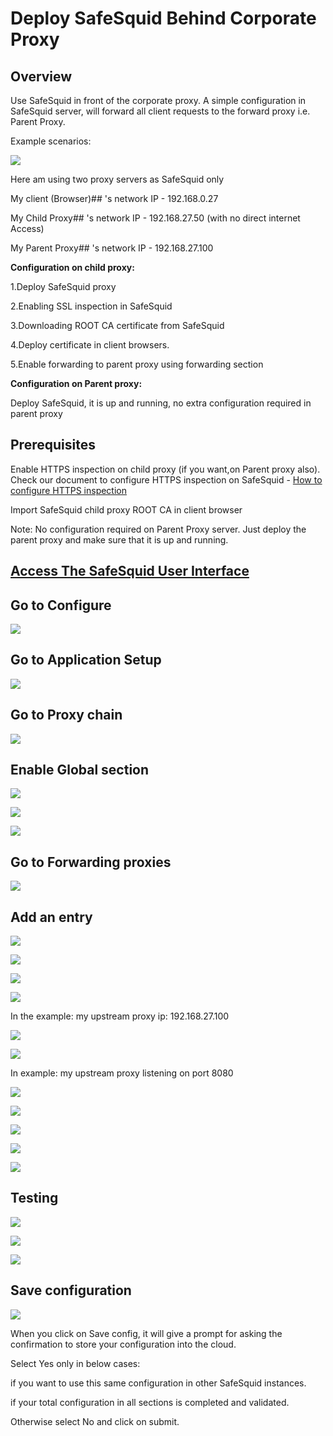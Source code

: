 # Deploy SafeSquid Behind Corporate Proxy

## Overview

Use SafeSquid in front of the corporate proxy. A simple configuration in SafeSquid server, will forward all client requests to the forward proxy i.e. Parent Proxy.

Example scenarios:

![](/img/How_To/Deploy_SafeSquid_Behind_Corporate_Proxy/image1.webp)

Here am using two proxy servers as SafeSquid only

My client (Browser)## 's network IP - 192.168.0.27

My Child Proxy## 's network IP - 192.168.27.50 (with no direct internet Access)

My Parent Proxy## 's network IP - 192.168.27.100

**Configuration on child proxy:**

1.Deploy SafeSquid proxy

2.Enabling SSL inspection in SafeSquid

3.Downloading ROOT CA certificate from SafeSquid

4.Deploy certificate in client browsers.

5.Enable forwarding to parent proxy using forwarding section

**Configuration on Parent proxy:**

Deploy SafeSquid, it is up and running, no extra configuration required in parent proxy

## Prerequisites

Enable HTTPS inspection on child proxy (if you want,on Parent proxy also). Check our document to configure HTTPS inspection on SafeSquid - [How to configure HTTPS inspection](https://help.safesquid.com/portal/en/kb/articles/setup-https-inspection)

Import SafeSquid child proxy ROOT CA in client browser

Note: No configuration required on Parent Proxy server. Just deploy the parent proxy and make sure that it is up and running.

## [Access The SafeSquid User Interface](https://help.safesquid.com/portal/en/kb/articles/access-the-safesquid-user-interface)

## Go to Configure 

![](/img/How_To/Deploy_SafeSquid_Behind_Corporate_Proxy/image2.webp)

## Go to Application Setup

![](/img/How_To/Deploy_SafeSquid_Behind_Corporate_Proxy/image3.webp)

## Go to Proxy chain

![](/img/How_To/Deploy_SafeSquid_Behind_Corporate_Proxy/image4.webp)

## Enable Global section 

![](/img/How_To/Deploy_SafeSquid_Behind_Corporate_Proxy/image5.webp)

![](/img/How_To/Deploy_SafeSquid_Behind_Corporate_Proxy/image6.webp)

![](/img/How_To/Deploy_SafeSquid_Behind_Corporate_Proxy/image7.webp)

## Go to Forwarding proxies

![](/img/How_To/Deploy_SafeSquid_Behind_Corporate_Proxy/image8.webp)

## Add an entry 

![](/img/How_To/Deploy_SafeSquid_Behind_Corporate_Proxy/image9.webp)

![](/img/How_To/Deploy_SafeSquid_Behind_Corporate_Proxy/image10.webp)

![](/img/How_To/Deploy_SafeSquid_Behind_Corporate_Proxy/image11.webp)

![](/img/How_To/Deploy_SafeSquid_Behind_Corporate_Proxy/image12.webp)

In the example: my upstream proxy ip: 192.168.27.100

![](/img/How_To/Deploy_SafeSquid_Behind_Corporate_Proxy/image13.webp)

![](/img/How_To/Deploy_SafeSquid_Behind_Corporate_Proxy/image14.webp)

In example: my upstream proxy listening on port 8080

![](/img/How_To/Deploy_SafeSquid_Behind_Corporate_Proxy/image15.webp)

![](/img/How_To/Deploy_SafeSquid_Behind_Corporate_Proxy/image16.webp)

![](/img/How_To/Deploy_SafeSquid_Behind_Corporate_Proxy/image17.webp)

![](/img/How_To/Deploy_SafeSquid_Behind_Corporate_Proxy/image18.webp)

![](/img/How_To/Deploy_SafeSquid_Behind_Corporate_Proxy/image19.webp)

## Testing 

![](/img/How_To/Deploy_SafeSquid_Behind_Corporate_Proxy/image20.webp)

![](/img/How_To/Deploy_SafeSquid_Behind_Corporate_Proxy/image21.webp)

![](/img/How_To/Deploy_SafeSquid_Behind_Corporate_Proxy/image22.webp)

## Save configuration

![](/img/How_To/Deploy_SafeSquid_Behind_Corporate_Proxy/image23.webp)

When you click on Save config, it will give a prompt for asking the confirmation to store your configuration into the cloud.

Select Yes only in below cases:

if you want to use this same configuration in other SafeSquid instances.

if your total configuration in all sections is completed and validated.

Otherwise select No and click on submit.
